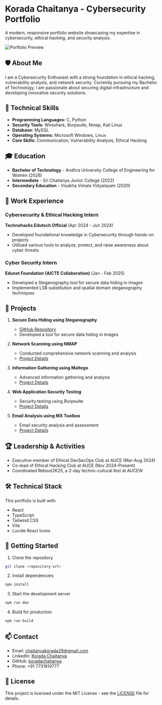 # Korada Chaitanya - Cybersecurity Portfolio

A modern, responsive portfolio website showcasing my expertise in cybersecurity, ethical hacking, and security analysis.

![Portfolio Preview](https://images.unsplash.com/photo-1510915361894-db8b60106cb1?auto=format&fit=crop&q=80&w=1200)

## 🛡️ About Me

I am a Cybersecurity Enthusiast with a strong foundation in ethical hacking, vulnerability analysis, and network security. Currently pursuing my Bachelor of Technology, I am passionate about securing digital infrastructure and developing innovative security solutions.

## 🔧 Technical Skills

- **Programming Languages:** C, Python
- **Security Tools:** Wireshark, Burpsuite, Nmap, Kali Linux
- **Database:** MySQL
- **Operating Systems:** Microsoft Windows, Linux
- **Core Skills:** Communication, Vulnerability Analysis, Ethical Hacking

## 🎓 Education

- **Bachelor of Technology** - Andhra University College of Engineering for Women (2026)
- **Intermediate** - Sri Chaitanya Junior College (2022)
- **Secondary Education** - Visakha Vimala Vidyalayam (2020)

## 💼 Work Experience

### Cybersecurity & Ethical Hacking Intern
**Technohacks Edutech Official** (Apr 2024 - Jun 2024)
- Developed foundational knowledge in Cybersecurity through hands-on projects
- Utilized various tools to analyze, protect, and raise awareness about cyber threats

### Cyber Security Intern
**Edunet Foundation (AICTE Collaboration)** (Jan - Feb 2025)
- Developed a Steganography tool for secure data hiding in images
- Implemented LSB substitution and spatial domain steganography techniques

## 🚀 Projects

1. **Secure Data Hiding using Steganography**
   - [GitHub Repository](https://github.com/koradachaitanya/stegnography.git)
   - Developed a tool for secure data hiding in images

2. **Network Scanning using NMAP**
   - Conducted comprehensive network scanning and analysis
   - [Project Details](https://www.linkedin.com/posts/chaitanya-korada-202016285_hello-everyone-i-am-excited-to-share-my-activity-7192890750873800704-GuIw)

3. **Information Gathering using Maltego**
   - Advanced information gathering and analysis
   - [Project Details](https://www.linkedin.com/posts/chaitanya-korada-202016285_cybersecurity-maltego-informationgathering-activity-7204322232708288512-m2S3)

4. **Web Application Security Testing**
   - Security testing using Burpsuite
   - [Project Details](https://www.linkedin.com/posts/chaitanya-korada-202016285_burpsuite-ethicalhacking-cybersecurity-activity-7204812002144260096-h7j_)

5. **Email Analysis using MX Toolbox**
   - Email security analysis and assessment
   - [Project Details](https://www.linkedin.com/posts/chaitanya-korada-202016285_hey-conections-im-excited-to-share-my-activity-7192143911572627456-fbrg)

## 🏆 Leadership & Activities

- Executive member of Ethical DevSecOps Club at AUCE (Mar-Aug 2024)
- Co-lead of Ethical Hacking Club at AUCE (Nov 2024-Present)
- Coordinated Reboot2K25, a 2-day techno-cultural fest at AUCEW

## 🛠️ Technical Stack

This portfolio is built with:
- React
- TypeScript
- Tailwind CSS
- Vite
- Lucide React Icons

## 🚀 Getting Started

1. Clone the repository
```bash
git clone <repository-url>
```

2. Install dependencies
```bash
npm install
```

3. Start the development server
```bash
npm run dev
```

4. Build for production
```bash
npm run build
```

## 📫 Contact

- Email: chaitanyakorada29@gmail.com
- LinkedIn: [Korada Chaitanya](https://www.linkedin.com/in/chaitanya-korada-202016285)
- GitHub: [koradachaitanya](https://github.com/koradachaitanya)
- Phone: +91 7731910777

## 📄 License

This project is licensed under the MIT License - see the [LICENSE](LICENSE) file for details.